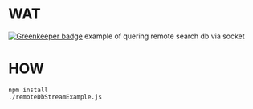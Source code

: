 WAT
===

[![Greenkeeper badge](https://badges.greenkeeper.io/syzer/query-search-db-via-socket.svg)](https://greenkeeper.io/)
example of quering remote search db via socket


HOW
===
    npm install
    ./remoteDbStreamExample.js